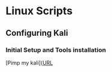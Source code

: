 # Linux Scripts
## Configuring Kali
### Initial Setup and Tools installation
[Pimp my kali]([URL](https://github.com/AnderSec/Linux-scripts/blob/main/pimpmykali.sh)
